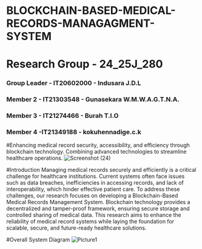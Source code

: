 # BLOCKCHAIN-BASED-MEDICAL-RECORDS-MANAGAGMENT-SYSTEM

# Research Group - 24_25J_280
### Group Leader - IT20602000 - Indusara J.D.L
### Member 2 -  IT21303548 - Gunasekara W.M.W.A.G.T.N.A. 
### Member 3 - IT21274466 - Burah T.I.O 
### Member 4 -IT21349188 - kokuhennadige.c.k

#Enhancing medical record security, accessibility, and efficiency through blockchain technology. Combining advanced technologies to streamline healthcare operations.
![Screenshot (24)](https://github.com/user-attachments/assets/fc8140ce-4ec8-49f5-a036-7d7341c082ec)

#Introduction
Managing medical records securely and efficiently is a critical challenge for healthcare institutions. Current systems often face issues such as data breaches, inefficiencies in accessing records, and lack of interoperability, which hinder effective patient care. To address these challenges, our research focuses on developing a Blockchain-Based Medical Records Management System. Blockchain technology provides a decentralized and tamper-proof framework, ensuring secure storage and controlled sharing of medical data. This research aims to enhance the reliability of medical record systems while laying the foundation for scalable, secure, and future-ready healthcare solutions.

#Overall System Diagram
![Picture1](https://github.com/user-attachments/assets/f7f5dacc-2a4e-4f0d-9875-e973eaaf791b)
